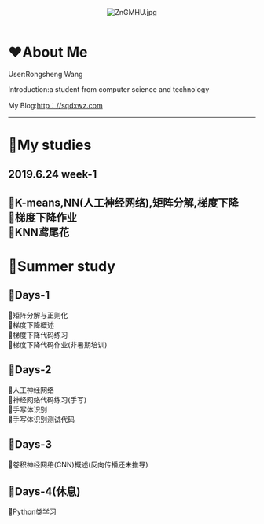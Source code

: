 <center><img src="https://s2.ax1x.com/2019/06/27/ZnGMHU.jpg" alt="ZnGMHU.jpg" border="0" /></center>

</br>

# :heart:About Me

 User:Rongsheng Wang
 
 Introduction:a student from computer science and technology
 
  My Blog:<a href="http：//sqdxwz.com">http：//sqdxwz.com</a>
 
---------------------------------------------------------------------------------------------------------------------------------------

# :open_file_folder:My studies

## 2019.6.24  week-1
:loudspeaker:K-means,NN(人工神经网络),矩阵分解,梯度下降
</br>
:loudspeaker:梯度下降作业
</br>
:loudspeaker:KNN鸢尾花
---------------------------------------------------------------------------------------------------------------------------------------
# :open_file_folder:Summer study
## :ledger:Days-1
:pencil:矩阵分解与正则化
</br>
:pencil:梯度下降概述
</br>
:pencil:梯度下降代码练习
</br>
:pencil:梯度下降代码作业(非暑期培训)
## :ledger:Days-2
:pencil:人工神经网络
</br>
:pencil:神经网络代码练习(手写)
</br>
:pencil:手写体识别
</br>
:pencil:手写体识别测试代码
## :ledger:Days-3
:pencil:卷积神经网络(CNN)概述(反向传播还未推导)
## :ledger:Days-4(休息)
:pencil:Python类学习
